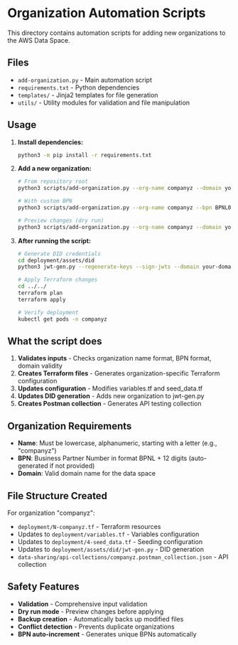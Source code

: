 # Organization Automation Scripts

This directory contains automation scripts for adding new organizations to the AWS Data Space.

## Files

- `add-organization.py` - Main automation script
- `requirements.txt` - Python dependencies
- `templates/` - Jinja2 templates for file generation
- `utils/` - Utility modules for validation and file manipulation

## Usage

1. **Install dependencies:**
   ```bash
   python3 -m pip install -r requirements.txt
   ```

2. **Add a new organization:**
   ```bash
   # From repository root
   python3 scripts/add-organization.py --org-name companyz --domain your-domain.com
   
   # With custom BPN
   python3 scripts/add-organization.py --org-name companyz --bpn BPNL000000000005 --domain your-domain.com
   
   # Preview changes (dry run)
   python3 scripts/add-organization.py --org-name companyz --domain your-domain.com --dry-run
   ```

3. **After running the script:**
   ```bash
   # Generate DID credentials
   cd deployment/assets/did
   python3 jwt-gen.py --regenerate-keys --sign-jwts --domain your-domain.com --assets-dir .
   
   # Apply Terraform changes
   cd ../../
   terraform plan
   terraform apply
   
   # Verify deployment
   kubectl get pods -n companyz
   ```

## What the script does

1. **Validates inputs** - Checks organization name format, BPN format, domain validity
2. **Creates Terraform files** - Generates organization-specific Terraform configuration
3. **Updates configuration** - Modifies variables.tf and seed_data.tf
4. **Updates DID generation** - Adds new organization to jwt-gen.py
5. **Creates Postman collection** - Generates API testing collection

## Organization Requirements

- **Name**: Must be lowercase, alphanumeric, starting with a letter (e.g., "companyz")
- **BPN**: Business Partner Number in format BPNL + 12 digits (auto-generated if not provided)
- **Domain**: Valid domain name for the data space

## File Structure Created

For organization "companyz":
- `deployment/N-companyz.tf` - Terraform resources
- Updates to `deployment/variables.tf` - Variables configuration
- Updates to `deployment/4-seed_data.tf` - Seeding configuration
- Updates to `deployment/assets/did/jwt-gen.py` - DID generation
- `data-sharing/api-collections/companyz.postman_collection.json` - API collection

## Safety Features

- **Validation** - Comprehensive input validation
- **Dry run mode** - Preview changes before applying
- **Backup creation** - Automatically backs up modified files
- **Conflict detection** - Prevents duplicate organizations
- **BPN auto-increment** - Generates unique BPNs automatically